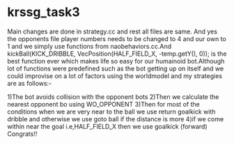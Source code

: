 # krssg_task3

Main changes are done in strategy.cc and rest all files are same. And yes the opponents file player numbers needs to be changed to 4 and
our own to 1 and we simply use functions from naobehaviors.cc.And kickBall(KICK_DRIBBLE, VecPosition(HALF_FIELD_X, -temp.getY(), 0));
is the best function ever which makes life so easy for our humainoid bot.Although lot of functions were predefined such as the bot getting up on itself and we could improvise on a lot of factors using the worldmodel and my strategies are as follows:-

1)The bot avoids collision with the opponent bots
2)Then we calculate the nearest opponent bo using WO_OPPONENT
3)Then for most of the conditions when we are very near to the ball we use return goalkick with dribble and otherwise we use goto ball if the distance is more
4)if we come within near the goal i.e,HALF_FIELD_X then we use goalkick (forward)
Congrats!!
